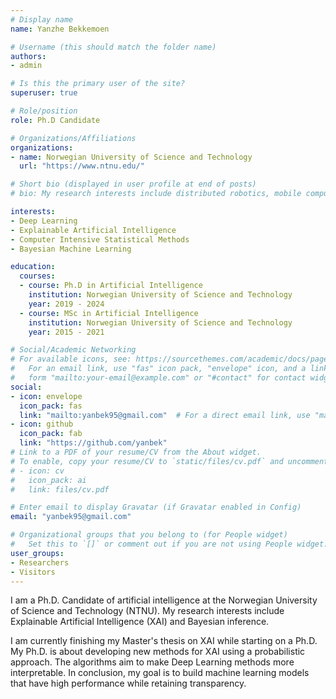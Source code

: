 ```yaml
---
# Display name
name: Yanzhe Bekkemoen

# Username (this should match the folder name)
authors:
- admin

# Is this the primary user of the site?
superuser: true

# Role/position
role: Ph.D Candidate

# Organizations/Affiliations
organizations:
- name: Norwegian University of Science and Technology
  url: "https://www.ntnu.edu/"

# Short bio (displayed in user profile at end of posts)
# bio: My research interests include distributed robotics, mobile computing and programmable matter.

interests:
- Deep Learning
- Explainable Artificial Intelligence
- Computer Intensive Statistical Methods
- Bayesian Machine Learning

education:
  courses:
  - course: Ph.D in Artificial Intelligence
    institution: Norwegian University of Science and Technology
    year: 2019 - 2024
  - course: MSc in Artificial Intelligence
    institution: Norwegian University of Science and Technology
    year: 2015 - 2021

# Social/Academic Networking
# For available icons, see: https://sourcethemes.com/academic/docs/page-builder/#icons
#   For an email link, use "fas" icon pack, "envelope" icon, and a link in the
#   form "mailto:your-email@example.com" or "#contact" for contact widget.
social:
- icon: envelope
  icon_pack: fas
  link: "mailto:yanbek95@gmail.com"  # For a direct email link, use "mailto:test@example.org".
- icon: github
  icon_pack: fab
  link: "https://github.com/yanbek"
# Link to a PDF of your resume/CV from the About widget.
# To enable, copy your resume/CV to `static/files/cv.pdf` and uncomment the lines below.
# - icon: cv
#   icon_pack: ai
#   link: files/cv.pdf

# Enter email to display Gravatar (if Gravatar enabled in Config)
email: "yanbek95@gmail.com"

# Organizational groups that you belong to (for People widget)
#   Set this to `[]` or comment out if you are not using People widget.
user_groups:
- Researchers
- Visitors
---
```


I am a Ph.D. Candidate of artificial intelligence at the Norwegian University of Science and Technology (NTNU). My research interests include Explainable Artificial Intelligence (XAI) and Bayesian inference.

I am currently finishing my Master's thesis on XAI while starting on a Ph.D. My Ph.D. is about developing new methods for XAI using a probabilistic approach. The algorithms aim to make Deep Learning methods more interpretable. In conclusion, my goal is to build machine learning models that have high performance while retaining transparency.